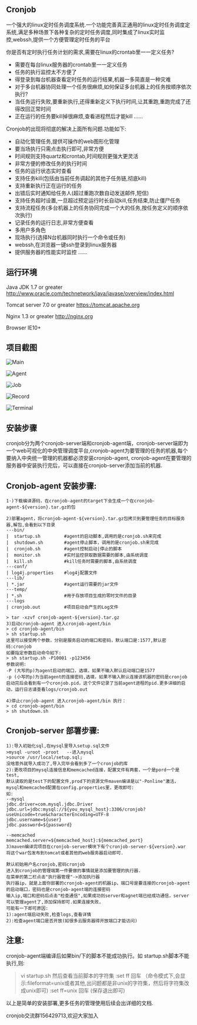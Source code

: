 ## Cronjob

    
一个强大的linux定时任务调度系统.一个功能完善真正通用的linux定时任务调度定系统,满足多种场景下各种复杂的定时任务调度,同时集成了linux实时监控,webssh,提供一个方便管理定时任务的平台

你是否有定时执行任务计划的需求,需要在linux的crontab里一一定义任务?
 -  需要在每台linux服务器的crontab里一一定义任务
 -  任务的执行监控太不方便了
 -  得登录到每台机器查看定时任务的运行结果,机器一多简直是一种灾难
 -  对于多台机器协同处理一个任务很麻烦,如何保证多台机器上的任务按顺序依次执行?
 -  当任务运行失败,要重新执行,还得重新定义下执行时间,让其重跑,重跑完成了还得改回正常时间
 -  正在运行的任务要kill掉很麻烦,查看进程然后才能kill
......

Cronjob的出现将彻底的解决上面所有问题.功能如下:
 -  自动化管理任务,提供可操作的web图形化管理
 -  要当场执行只需点击执行即可,非常方便
 -  时间规则支持quartz和crontab,时间规则更强大更灵活
 -  非常方便的修改任务的执行时间
 -  任务的运行状态实时查看
 -  支持任务kill(包括由当前任务调起的其他子任务链,彻底kill)
 -  支持重新执行正在运行的任务
 -  出错后实时通知给任务人(超过重跑次数自动发送邮件,短信)
 -  支持任务超时设置,一旦超过预定运行时长自动kill,任务结束,防止僵尸任务
 -  支持流程任务(多台机器上的任务协同完成一个大的任务,按任务定义的顺序依次执行)
 -  记录任务的运行日志,非常方便查看
 -  多用户多角色
 -  现场执行(选择N台机器同时执行一个命令或任务)
 -  webssh,在浏览器一键ssh登录到linux服务器
 -  提供服务器的性能实时监控
......
    

## 运行环境

Java JDK 1.7 or greater
http://www.oracle.com/technetwork/java/javase/overview/index.html

Tomcat server 7.0 or greater
https://tomcat.apache.org

Nginx 1.3 or greater
http://nginx.org

Browser 
IE10+
   
   
## 项目截图   

![Main](https://github.com/wolfboys/cronjob/blob/master/img/main.png)

![Agent](https://github.com/wolfboys/cronjob/blob/master/img/agent.png)

![Job](https://github.com/wolfboys/cronjob/blob/master/img/job.png)

![Record](https://github.com/wolfboys/cronjob/blob/master/img/record.png)

![Terminal](https://github.com/wolfboys/cronjob/blob/master/img/terminal.png)


## 安装步骤

 cronjob分为两个cronjob-server端和cronjob-agent端，cronjob-server端即为一个web可视化的中央管理调度平台,cronjob-agent为要管理的任务的机器,每个要纳入中央统一管理的机器都必须安装cronjob-agent, cronjob-agent在要管理的服务器中安装执行完后，可以直接在cronjob-server添加当前的机器.


## Cronjob-agent 安装步骤:
```
1·)下载编译源码，在cronjob-agent的target下会生成一个在cronjob-agent-${version}.tar.gz的包

2)部署agent，将cronjob-agent-${version}.tar.gz包拷贝到要管理任务的目标服务器,解包,会看到以下目录
---bin/
|  startup.sh         #agent的启动脚本,调用的是cronjob.sh来完成
|  shutdown.sh        #agent停止脚本，调用的是cronjob.sh来完成
|  cronjob.sh         #agent控制启动|停止的脚本
|  monitor.sh         #实时监控获取数据需要的脚本,由系统调度
|  kill.sh            #kill任务时需要的脚本,由系统调度
---conf/
| log4j.properties    #log4j配置文件
---lib/
| *.jar               #agent运行需要的jar文件
---temp/
| *.sh                #用于存放项目生成的零时文件的目录
---logs
| cronjob.out         #项目启动会产生的Log文件

> tar -xzvf cronjob-agent-${version}.tar.gz
3)启动cronjob-agent 进入cronjob-agent/bin
> cd cronjob-agent/bin
> sh startup.sh
这里可以接受两个参数，分别是服务启动的端口和密码，默认端口是:1577,默认密码:cronjob
如要指定参数启动命令如下:
> sh startup.sh -P10001 -p123456
参数说明:
-P (大写的p)为agent启动的端口，选填，如果不输入默认启动端口是1577
-p (小写的p)为当前agent的连接密码,选填，如果不输入默认连接该机器的密码是cronjob
启动完后会看到有一个cronjob.pid，这个文件记录了当前agent进程的pid.更多详细的启动，运行日志请查看logs/cronjob.out

4)停止cronjob-agent 进入cronjob-agent/bin 执行：
> cd cronjob-agent/bin
> sh shutdown.sh

```
  
## Cronjob-server 部署步骤:

```
1):导入初始化sql,在mysql里导入setup.sql文件
>mysql -uroot -proot   --进入mysql
>source /usr/local/setup.sql;
没啥意外就导入成功了,导入完毕会看到多了一个cronjob的库
2):更改项目的mysql连接信息和memcached连接，配置文件有两套，一个是pord一个是test,
默认读取的是test下的配置文件,prod下的资源文件maven编译是以"-Ponline"激活，
mysql和memcached配置在config.properties里，更改即可:
如:
--mysql
jdbc.driver=com.mysql.jdbc.Driver
jdbc.url=jdbc:mysql://${you_mysql_host}:3306/cronjob?useUnicode=true&characterEncoding=UTF-8
jdbc.username=${user}
jdbc.password=${password}

--memcached
memcached.server=${memcached_host}:${memcached_port}
3)maven编译完项目在cronjob-server模块下有个cronjob-server-${version}.war
将这个war包发布到tomcat或者其他的web服务器启动即可.

默认初始用户名cronjob,密码cronjob
进入到cronjob的管理端第一件要做的事情就是添加要管理的执行器.
在菜单的第二栏点击"执行器管理"->添加执行器
执行器ip，就是上面你部署的cronjob-agent的机器ip，端口号是要连接的cronjob-agent的启动端口，密码也是cronjob-agent端的连接密码
输入ip,端口和密码后点击"检查通信",如果成功则server和agnet端已经成功通信，server可以管理agent了,添加保持即可.如果连接失败，
可能有一下即可原因:
1):agent端启动失败,检查logs,查看详情
2):检查agent端口是否开放(如很多云服务器得开放端口才能访问)
```  
## 注意:


cronjob-agent端编译后如果bin/下的脚本不能成功执行。如 startup.sh脚本不能执行,则:
>vi startup.sh
然后查看当前脚本的字符集
:set ff 回车 （命令模式下,会显示:fileformat=unix或者其他,出问题都是非unix的字符集，然后将字符集改成unix即可)
:set ff=unix 回车 (保存退出即可)

以上是简单的安装部署,更多任务的管理使用后续会出详细的文档.

cronjob交流群156429713,欢迎大家加入
        
    
    
    
